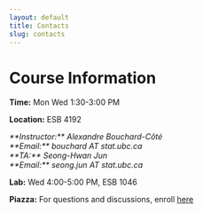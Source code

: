 ```yaml
---
layout: default
title: Contacts
slug: contacts
---
```


Course Information
===================

**Time:** Mon Wed 1:30-3:00 PM

**Location:** ESB 4192

<address>
**Instructor:** Alexandre Bouchard-Côté<br/>
**Email:** bouchard AT stat.ubc.ca
</address>

<address>
**TA:** Seong-Hwan Jun <br/>
**Email:** seong.jun AT stat.ubc.ca
</address>

**Lab:** Wed 4:00-5:00 PM, ESB 1046

**Piazza:** For questions and discussions, enroll [here](https://piazza.com/ubc.ca/winterterm22013/stat547q/home)
